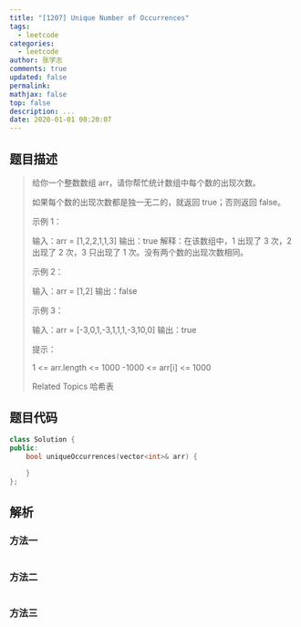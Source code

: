 ```yaml
---
title: "[1207] Unique Number of Occurrences"
tags:
  - leetcode
categories:
  - leetcode
author: 张学志
comments: true
updated: false
permalink:
mathjax: false
top: false
description: ...
date: 2020-01-01 00:20:07
---
```


## 题目描述

> 给你一个整数数组 arr，请你帮忙统计数组中每个数的出现次数。 
> 
> 如果每个数的出现次数都是独一无二的，就返回 true；否则返回 false。 
> 
> 
> 
> 示例 1： 
> 
> 输入：arr = [1,2,2,1,1,3]
> 输出：true
> 解释：在该数组中，1 出现了 3 次，2 出现了 2 次，3 只出现了 1 次。没有两个数的出现次数相同。 
> 
> 示例 2： 
> 
> 输入：arr = [1,2]
> 输出：false
> 
> 
> 示例 3： 
> 
> 输入：arr = [-3,0,1,-3,1,1,1,-3,10,0]
> 输出：true
> 
> 
> 
> 
> 提示： 
> 
> 
> 1 <= arr.length <= 1000 
> -1000 <= arr[i] <= 1000 
> 
> Related Topics 哈希表

## 题目代码

```cpp
class Solution {
public:
    bool uniqueOccurrences(vector<int>& arr) {
        
    }
};
```

## 解析

### 方法一

```cpp

```

### 方法二

```cpp

```

### 方法三

```cpp

```

